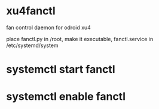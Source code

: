 # xu4fanctl
fan control daemon for odroid xu4

place fanctl.py in /root, make it executable,
fanctl.service in /etc/systemd/system
# systemctl start fanctl
# systemctl enable fanctl
